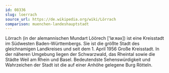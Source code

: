 ```yaml
---
id: 08336
slug: loerrach
source_url: https://de.wikipedia.org/wiki/Lörrach
comparison: muenchen-landeshauptstadt
---
```


Lörrach (in der alemannischen Mundart Löörech ['løːʀəx]) ist eine Kreisstadt im Südwesten Baden-Württembergs. Sie ist die größte Stadt des gleichnamigen Landkreises und seit dem 1. April 1956 Große Kreisstadt. In der näheren Umgebung liegen der Schwarzwald, das Rheintal sowie die Städte Weil am Rhein und Basel. Bedeutendste Sehenswürdigkeit und Wahrzeichen der Stadt ist die auf einer Anhöhe gelegene Burg Rötteln.

